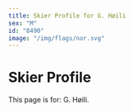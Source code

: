 ```yaml
---
title: Skier Profile for G. Høili
sex: "M"
id: "8490"
image: "/img/flags/nor.svg" 
---
```


# Skier Profile

This page is for: G. Høili.
    